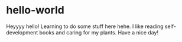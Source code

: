 # hello-world

Heyyyy hello!
Learning to do some stuff here hehe.
I like reading self-development books and caring for my plants.
Have a nice day!
